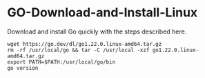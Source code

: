 # GO-Download-and-Install-Linux
Download and install Go quickly with the steps described here.

```
wget https://go.dev/dl/go1.22.0.linux-amd64.tar.gz
rm -rf /usr/local/go && tar -C /usr/local -xzf go1.22.0.linux-amd64.tar.gz
export PATH=$PATH:/usr/local/go/bin
go version
```
